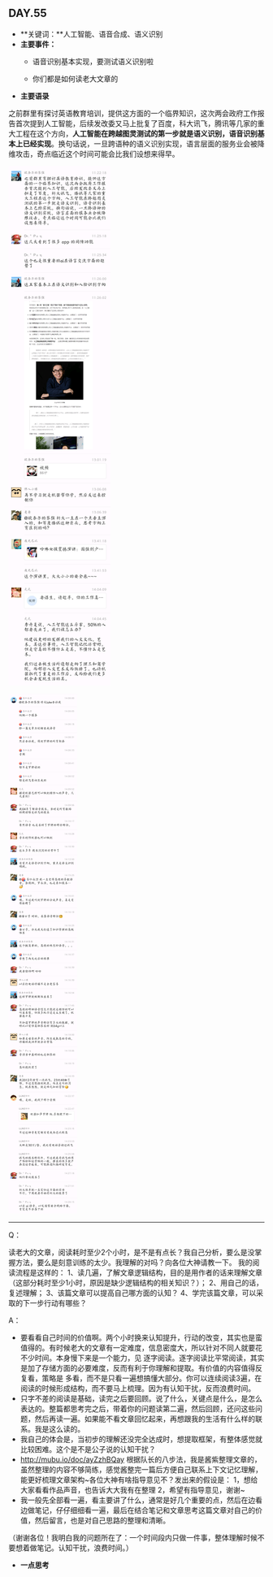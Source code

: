  ## DAY.55
+ **关键词：**人工智能、语音合成、语义识别
+ **主要事件：**
    + 语音识别基本实现，要测试语义识别啦
    
    + 你们都是如何读老大文章的
+ **主要语录**

之前群里有探讨英语教育培训，提供这方面的一个临界知识，这次两会政府工作报告首次提到人工智能，后续发改委又马上批复了百度，科大讯飞，腾讯等几家的重大工程在这个方向，**人工智能在跨越图灵测试的第一步就是语义识别，语音识别基本上已经实现**。换句话说，一旦跨语种的语义识别实现，语言层面的服务业会被降维攻击，奇点临近这个时间可能会比我们设想来得早。

![](./_image/860109104485901088.png)

![](./_image/821726157905589599.png)

---------

Q：

读老大的文章，阅读耗时至少2个小时，是不是有点长？我自己分析，要么是没掌握方法，要么是刻意训练的太少。我理解的对吗？向各位大神请教一下。
我的阅读流程是这样的：
1、读几遍，了解文章逻辑结构，目的是用作者的话来理解文章（这部分耗时至少1小时，原因是缺少逻辑结构的相关知识？）；
2、用自己的话，复述理解；
3、该篇文章可以提高自己哪方面的认知？
4、学完该篇文章，可以采取的下一步行动有哪些？

A：

- 要看看自己时间的价值啊。两个小时换来认知提升，行动的改变，其实也是蛮值得的。有时候老大的文章有一定难度，信息密度大，所以针对不同人就要花不少时间。本身慢下来是一个能力，见 逐字阅读。逐字阅读比平常阅读，其实是加了存储方面的必要难度，反而有利于你理解和提取。有价值的内容值得反复看，策略是 多看，而不是只看一遍想搞懂大部分。你可以连续阅读3遍，在阅读的时候形成结构，而不要马上梳理。因为有认知干扰，反而浪费时间。
- 只字不差的阅读是基础，读完之后要回顾。说了什么，关键点是什么，是怎么表达的。整篇都思考完之后，带着你的问题读第二遍，然后回顾，还问这些问题，然后再读一遍。如果能不看文章回忆起来，再想跟我的生活有什么样的联系。我是这么读的。
- 我自己的体会是，当初步的理解还没完全达成时，想提取框架，有整体感觉就比较困难。这个是不是公子说的认知干扰？
- http://mubu.io/doc/ayZzhBQay 根据队长的八步法，我是酱紫整理文章的，虽然整理的内容不够简练，感觉酱整完一篇后方便自己联系上下文记忆理解，能更好梳理文章架构~各位大神有啥指导意见不？发出来的假设是：
       1，想给大家看看作品声音，也告诉大大我有在整理
       2，希望有指导意见，谢谢~
- 我一般先全部看一遍，看主要讲了什么，通常是好几个重要的点，然后在边看边做笔记，仔仔细细看一遍，最后在结合笔记和文章思考这篇文章对自己的价值，然后留言，也是对自己思路的整理和清晰。

（谢谢各位！我明白我的问题所在了：一个时间段内只做一件事，整体理解时候不要想着做笔记。认知干扰，浪费时间。）



+ **一点思考**